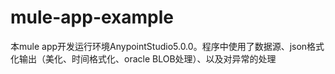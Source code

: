# mule-app-example

本mule app开发运行环境AnypointStudio5.0.0。程序中使用了数据源、json格式化输出（美化、时间格式化、oracle BLOB处理）、以及对异常的处理
